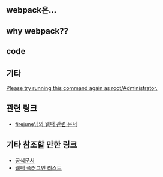 ## webpack은...
## why webpack??
## code

## 기타
[Please try running this command again as root/Administrator.](http://stackoverflow.com/questions/26612649/please-try-running-this-command-again-as-root-administrator-error-when-trying)
## 관련 링크
* [firejune님의 웹팩 관련 문서](http://firejune.com/1798/%EC%B4%88%EB%B3%B4%EC%9E%90%EC%9A%A9+Webpack+%ED%8A%9C%ED%86%A0%EB%A6%AC%EC%96%BC+%ED%8C%8C%ED%8A%B81+-+Webpack+%EC%9E%85%EB%AC%B8#author)

## 기타 참조할 만한 링크
* [공식문서](https://webpack.github.io/docs/)
* [웹팩 플러그인 리스트](https://github.com/webpack/docs/wiki/list-of-plugins)